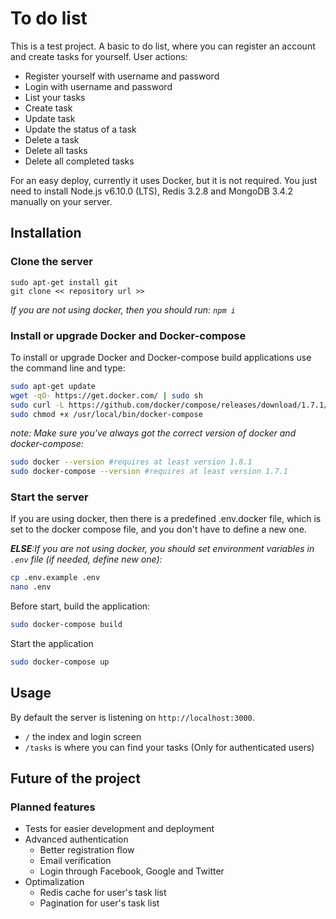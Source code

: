 # To do list
This is a test project. A basic to do list, where you can register an account and create tasks for yourself.
User actions:
- Register yourself with username and password
- Login with username and password
- List your tasks
- Create task
- Update task
- Update the status of a task
- Delete a task
- Delete all tasks
- Delete all completed tasks

For an easy deploy, currently it uses Docker, but it is not required. You just need to install Node.js v6.10.0 (LTS), Redis 3.2.8 and MongoDB 3.4.2 manually on your server.

## Installation

### Clone the server
```
sudo apt-get install git
git clone << repository url >>
```
*If you are not using docker, then you should run: `npm i`*

### Install or upgrade Docker and Docker-compose
To install or upgrade Docker and Docker-compose build applications use the command line and type:

```bash
sudo apt-get update
wget -qO- https://get.docker.com/ | sudo sh
sudo curl -L https://github.com/docker/compose/releases/download/1.7.1/docker-compose-`uname -s`-`uname -m` > sudo /usr/local/bin/docker-compose
sudo chmod +x /usr/local/bin/docker-compose
```
*note: Make sure you've always got the correct version of docker and docker-compose:*

```bash
sudo docker --version #requires at least version 1.8.1
sudo docker-compose --version #requires at least version 1.7.1
```

### Start the server

If you are using docker, then there is a predefined .env.docker file, which is set to the docker compose file, and you don't have to define a new one.

***ELSE**:If you are not using docker, you should set environment variables in `.env` file (if needed, define new one):*

```bash
cp .env.example .env
nano .env
```

Before start, build the application:

```bash
sudo docker-compose build
```

Start the application

```bash
sudo docker-compose up
```

## Usage

By default the server is listening on `http://localhost:3000`.
- `/` the index and login screen
- `/tasks` is where you can find your tasks (Only for authenticated users)

## Future of the project

### Planned features
- Tests for easier development and deployment
- Advanced authentication
  - Better registration flow
  - Email verification
  - Login through Facebook, Google and Twitter
- Optimalization
  - Redis cache for user's task list
  - Pagination for user's task list
